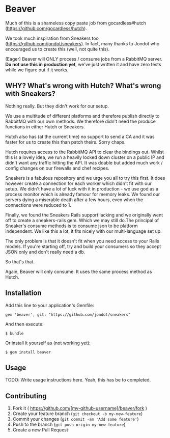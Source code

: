 # Beaver

Much of this is a shameless copy paste job from gocardless#hutch (https://github.com/gocardless/hutch).

We took much inspiration from Sneakers too (https://github.com/jondot/sneakers). In fact, many thanks to Jondot who encouraged us to create this (well, not quite this).

(Eager) Beaver will ONLY process / consume jobs from a RabbitMQ server. **Do not use this in production yet**, we've just written it and have zero tests while we figure out if it works.

## WHY? What's wrong with Hutch? What's wrong with Sneakers?

Nothing really. But they didn't work for our setup.

We use a multitude of different platforms and therefore publish directly to RabbitMQ with our own methods. We therefore didn't need the produce functions in either Hutch or Sneakers.

Hutch also has (at the current time) no support to send a CA and it was faster for us to create this than patch theirs. Sorry chaps.

Hutch requires access to the RabbitMQ API to clear the bindings out. Whilst this is a lovely idea, we run a heavily locked down cluster on a public IP and didn't want any traffic hitting the API. It was doable but added much work / config changes on our firewalls and chef recipes.

Sneakers is a fabulous repository and we urge you all to try this first. It does however create a connection for each worker which didn't fit with our setup. We didn't have a lot of luck with it in production - we use god as a process monitor which is already famour for memory leaks. We found our servers dying a miserable death after a few hours, even when the connections were reduced to 1.

Finally, we found the Sneakers Rails support lacking and we originally went off to create a sneakers-rails gem. Which we may still do.The principal of Sneaker's consume methods is to consume json to be platform independent. We like this a lot, it fits nicely with our multi-language set up.

The only problem is that it doesn't fit when you need access to your Rails models. If you're starting off, try and build your consumers so they accept JSON only and don't really need a db.

So that's that.

Again, Beaver will only consume. It uses the same process method as Hutch.

## Installation

Add this line to your application's Gemfile:

    gem 'beaver', git: "https://github.com/jondot/sneakers"

And then execute:

    $ bundle

Or install it yourself as (not working yet):

    $ gem install beaver

## Usage

TODO: Write usage instructions here. Yeah, this has be to completed.

## Contributing

1. Fork it ( https://github.com/[my-github-username]/beaver/fork )
2. Create your feature branch (`git checkout -b my-new-feature`)
3. Commit your changes (`git commit -am 'Add some feature'`)
4. Push to the branch (`git push origin my-new-feature`)
5. Create a new Pull Request
